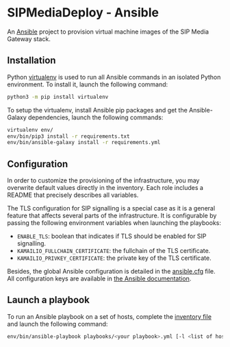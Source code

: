 # SIPMediaDeploy - Ansible

An [Ansible](https://docs.ansible.com/ansible/latest/index.html) project to provision virtual machine images of the SIP Media Gateway stack.


## Installation

Python [virtualenv](https://virtualenv.pypa.io/en/latest/) is used to run all Ansible commands in an isolated Python environment. To install it, launch the following command:

```bash
python3 -m pip install virtualenv
```

To setup the virtualenv, install Ansible pip packages and get the Ansible-Galaxy dependencies, launch the following commands:

```bash
virtualenv env/
env/bin/pip3 install -r requirements.txt
env/bin/ansible-galaxy install -r requirements.yml
```


## Configuration

In order to customize the provisioning of the infrastructure, you may overwrite default values directly in the inventory. Each role includes a README that precisely describes all variables.

The TLS configuration for SIP signalling is a special case as it is a general feature that affects several parts of the infrastructure. It is configurable by passing the following environment variables when launching the playbooks:
* `ENABLE_TLS`: boolean that indicates if TLS should be enabled for SIP signalling.
* `KAMAILIO_FULLCHAIN_CERTIFICATE`: the fullchain of the TLS certificate.
* `KAMAILIO_PRIVKEY_CERTIFICATE`: the private key of the TLS certificate.

Besides, the global Ansible configuration is detailed in the [ansible.cfg](./ansible.cfg) file. All configuration keys are available in [the Ansible documentation](https://docs.ansible.com/ansible/latest/reference_appendices/config.html).


## Launch a playbook

To run an Ansible playbook on a set of hosts, complete the [inventory file](./inventories/main.yml) and launch the following command:

```bash
env/bin/ansible-playbook playbooks/<your playbook>.yml [-l <list of hosts>] [--ask-pass]
```
